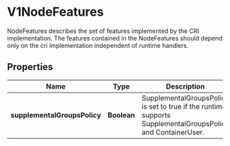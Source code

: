 

# V1NodeFeatures

NodeFeatures describes the set of features implemented by the CRI implementation. The features contained in the NodeFeatures should depend only on the cri implementation independent of runtime handlers.

## Properties

| Name | Type | Description | Notes |
|------------ | ------------- | ------------- | -------------|
|**supplementalGroupsPolicy** | **Boolean** | SupplementalGroupsPolicy is set to true if the runtime supports SupplementalGroupsPolicy and ContainerUser. |  [optional] |



